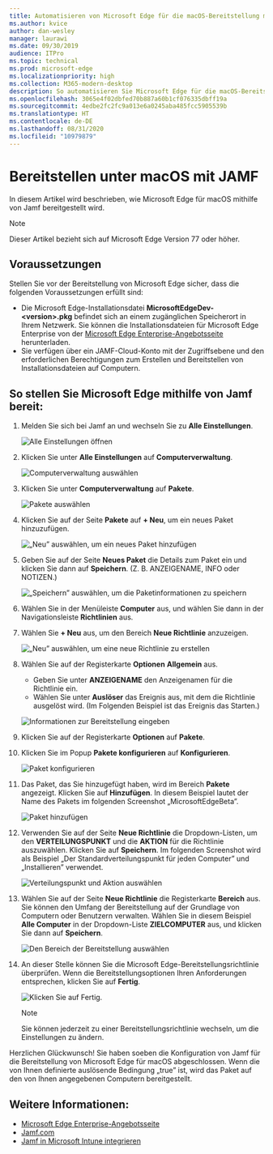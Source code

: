 ```yaml
---
title: Automatisieren von Microsoft Edge für die macOS-Bereitstellung mit Jamf
ms.author: kvice
author: dan-wesley
manager: laurawi
ms.date: 09/30/2019
audience: ITPro
ms.topic: technical
ms.prod: microsoft-edge
ms.localizationpriority: high
ms.collection: M365-modern-desktop
description: So automatisieren Sie Microsoft Edge für die macOS-Bereitstellung mit Jamf.
ms.openlocfilehash: 3065e4f02dbfed70b887a60b1cf076335dbff19a
ms.sourcegitcommit: 4edbe2fc2fc9a013e6a0245aba485fcc5905539b
ms.translationtype: HT
ms.contentlocale: de-DE
ms.lasthandoff: 08/31/2020
ms.locfileid: "10979879"
---
```

# Bereitstellen unter macOS mit JAMF

In diesem Artikel wird beschrieben, wie Microsoft Edge für macOS mithilfe von Jamf bereitgestellt wird.

> [!NOTE]
> Dieser Artikel bezieht sich auf Microsoft Edge Version 77 oder höher.

## Voraussetzungen

Stellen Sie vor der Bereitstellung von Microsoft Edge sicher, dass die folgenden Voraussetzungen erfüllt sind:

- Die Microsoft Edge-Installationsdatei **MicrosoftEdgeDev-\<version\>.pkg** befindet sich an einem zugänglichen Speicherort in Ihrem Netzwerk. Sie können die Installationsdateien für Microsoft Edge Enterprise von der [Microsoft Edge Enterprise-Angebotsseite](https://aka.ms/EdgeEnterprise) herunterladen.
- Sie verfügen über ein JAMF-Cloud-Konto mit der Zugriffsebene und den erforderlichen Berechtigungen zum Erstellen und Bereitstellen von Installationsdateien auf Computern.

## So stellen Sie Microsoft Edge mithilfe von Jamf bereit:

1. Melden Sie sich bei Jamf an und wechseln Sie zu **Alle Einstellungen**.

    ![Alle Einstellungen öffnen](./media/mac-deploy/jamf-dash-main-open-settings.png)

2. Klicken Sie unter **Alle Einstellungen** auf **Computerverwaltung**.

    ![Computerverwaltung auswählen](./media/mac-deploy/jamf-all-settings-computer-mgmt.png)

3. Klicken Sie unter **Computerverwaltung** auf **Pakete**.

    ![Pakete auswählen](./media/mac-deploy/jamf-all-settings-computer-mgmt-pkgs.png)

4. Klicken Sie auf der Seite **Pakete** auf **+ Neu**, um ein neues Paket hinzuzufügen.

    ![„Neu” auswählen, um ein neues Paket hinzufügen](./media/mac-deploy/jamf-all-settings-computer-mgmt-new-pkg.png)

5. Geben Sie auf der Seite **Neues Paket** die Details zum Paket ein und klicken Sie dann auf **Speichern**. (Z. B. ANZEIGENAME, INFO oder NOTIZEN.)

    ![„Speichern” auswählen, um die Paketinformationen zu speichern](./media/mac-deploy/jamf-all-settings-computer-mgmt-save-pkg-info.png)

6. Wählen Sie in der Menüleiste **Computer** aus, und wählen Sie dann in der Navigationsleiste **Richtlinien** aus.

7. Wählen Sie **+ Neu** aus, um den Bereich **Neue Richtlinie** anzuzeigen.

    ![„Neu” auswählen, um eine neue Richtlinie zu erstellen](./media/mac-deploy/jamf-all-settings-computer-new-policy.png)

8. Wählen Sie auf der Registerkarte **Optionen** **Allgemein** aus.

    - Geben Sie unter **ANZEIGENAME** den Anzeigenamen für die Richtlinie ein.
    - Wählen Sie unter **Auslöser** das Ereignis aus, mit dem die Richtlinie ausgelöst wird. (Im Folgenden Beispiel ist das Ereignis das Starten.)

    ![Informationen zur Bereitstellung eingeben](./media/mac-deploy/jamf-all-settings-computer-cfg-policy.png)

9. Klicken Sie auf der Registerkarte **Optionen** auf **Pakete**.

10. Klicken Sie im Popup **Pakete konfigurieren** auf **Konfigurieren**.

    ![Paket konfigurieren](./media/mac-deploy/jamf-all-settings-computer-policy-pkg-configure.png)

11. Das Paket, das Sie hinzugefügt haben, wird im Bereich **Pakete** angezeigt. Klicken Sie auf **Hinzufügen**. In diesem Beispiel lautet der Name des Pakets im folgenden Screenshot „MicrosoftEdgeBeta”.

    ![Paket hinzufügen](./media/mac-deploy/jamf-all-settings-computer-policy-pkg-add-beta.png)

12. Verwenden Sie auf der Seite **Neue Richtlinie** die Dropdown-Listen, um den **VERTEILUNGSPUNKT** und die **AKTION** für die Richtlinie auszuwählen. Klicken Sie auf **Speichern**. Im folgenden Screenshot wird als Beispiel „Der Standardverteilungspunkt für jeden Computer” und „Installieren” verwendet.

    ![Verteilungspunkt und Aktion auswählen](./media/mac-deploy/jamf-all-settings-computer-mgmt-pkg-cfg-distro.png)

13. Wählen Sie auf der Seite **Neue Richtlinie** die Registerkarte **Bereich** aus. Sie können den Umfang der Bereitstellung auf der Grundlage von Computern oder Benutzern verwalten. Wählen Sie in diesem Beispiel **Alle Computer** in der Dropdown-Liste **ZIELCOMPUTER** aus, und klicken Sie dann auf **Speichern**.

    ![Den Bereich der Bereitstellung auswählen](./media/mac-deploy/jamf-all-settings-computer-mgmt-add-target.png)

14. An dieser Stelle können Sie die Microsoft Edge-Bereitstellungsrichtlinie überprüfen. Wenn die Bereitstellungsoptionen Ihren Anforderungen entsprechen, klicken Sie auf **Fertig**.

    ![Klicken Sie auf Fertig.](./media/mac-deploy/jamf-all-settings-computer-mgmt-finish-add-deployment.png)

    > [!NOTE]
    > Sie können jederzeit zu einer Bereitstellungsrichtlinie wechseln, um die Einstellungen zu ändern.

Herzlichen Glückwunsch! Sie haben soeben die Konfiguration von Jamf für die Bereitstellung von Microsoft Edge für macOS abgeschlossen. Wenn die von Ihnen definierte auslösende Bedingung „true” ist, wird das Paket auf den von Ihnen angegebenen Computern bereitgestellt.

## Weitere Informationen:

- [Microsoft Edge Enterprise-Angebotsseite](https://aka.ms/EdgeEnterprise)
- [Jamf.com](https://www.jamf.com/)
- [Jamf in Microsoft Intune integrieren](https://docs.microsoft.com/intune/conditional-access-integrate-jamf)
